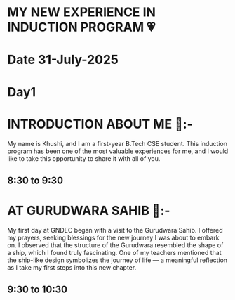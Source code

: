 # MY NEW EXPERIENCE IN INDUCTION PROGRAM 💗

# Date 31-July-2025
# Day1

# INTRODUCTION ABOUT ME 💁:-
My name is Khushi, and I am a first-year B.Tech CSE student. This induction program has been one of the most valuable experiences for me, and I would like to take this opportunity to share it with all of you.

## 8:30 to 9:30 

# AT GURUDWARA SAHIB 🛐:-
My first day at GNDEC began with a visit to the Gurudwara Sahib. I offered my prayers, seeking blessings for the new journey I was about to embark on. I observed that the structure of the Gurudwara resembled the shape of a ship, which I found truly fascinating. One of my teachers mentioned that the ship-like design symbolizes the journey of life — a meaningful reflection as I take my first steps into this new chapter.

 ## 9:30 to 10:30 

